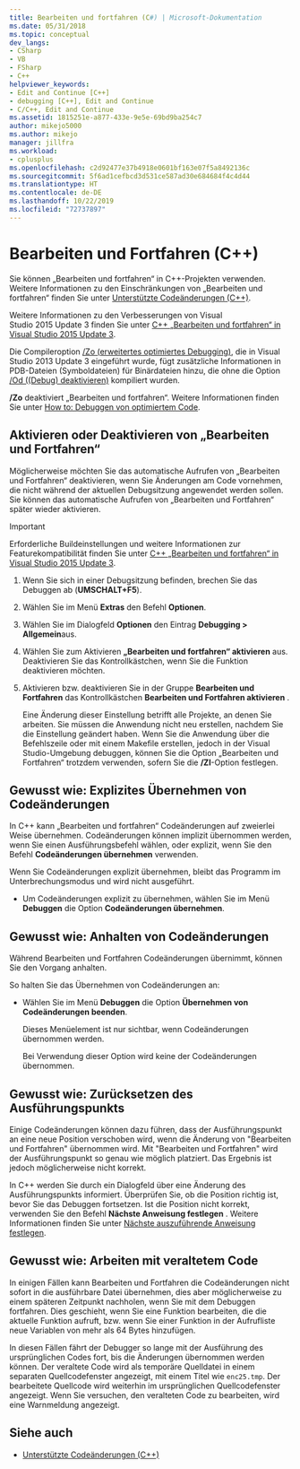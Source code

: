 ```yaml
---
title: Bearbeiten und fortfahren (C#) | Microsoft-Dokumentation
ms.date: 05/31/2018
ms.topic: conceptual
dev_langs:
- CSharp
- VB
- FSharp
- C++
helpviewer_keywords:
- Edit and Continue [C++]
- debugging [C++], Edit and Continue
- C/C++, Edit and Continue
ms.assetid: 1815251e-a877-433e-9e5e-69bd9ba254c7
author: mikejo5000
ms.author: mikejo
manager: jillfra
ms.workload:
- cplusplus
ms.openlocfilehash: c2d92477e37b4918e0601bf163e07f5a8492136c
ms.sourcegitcommit: 5f6ad1cefbcd3d531ce587ad30e684684f4c4d44
ms.translationtype: HT
ms.contentlocale: de-DE
ms.lasthandoff: 10/22/2019
ms.locfileid: "72737897"
---
```

# <a name="edit-and-continue-c"></a>Bearbeiten und Fortfahren (C++)
Sie können „Bearbeiten und fortfahren“ in C++-Projekten verwenden. Weitere Informationen zu den Einschränkungen von „Bearbeiten und fortfahren“ finden Sie unter [Unterstützte Codeänderungen (C++)](../debugger/supported-code-changes-cpp.md).

Weitere Informationen zu den Verbesserungen von Visual Studio 2015 Update 3 finden Sie unter [C++ „Bearbeiten und fortfahren“ in Visual Studio 2015 Update 3](https://devblogs.microsoft.com/cppblog/c-edit-and-continue-in-visual-studio-2015-update-3/).

 Die Compileroption [/Zo (erweitertes optimiertes Debugging)](/cpp/build/reference/zo-enhance-optimized-debugging), die in Visual Studio 2013 Update 3 eingeführt wurde, fügt zusätzliche Informationen in PDB-Dateien (Symboldateien) für Binärdateien hinzu, die ohne die Option [/Od ((Debug) deaktivieren)](https://msdn.microsoft.com/library/aafb762y.aspx) kompiliert wurden.

 **/Zo** deaktiviert „Bearbeiten und fortfahren“. Weitere Informationen finden Sie unter [How to: Debuggen von optimiertem Code](../debugger/how-to-debug-optimized-code.md).

## <a name="enable-or-disable-edit-and-continue"></a><a name="BKMK_Enable_or_disable_automatic_invocation_of_Edit_and_Continue"></a> Aktivieren oder Deaktivieren von „Bearbeiten und Fortfahren“
 Möglicherweise möchten Sie das automatische Aufrufen von „Bearbeiten und Fortfahren“ deaktivieren, wenn Sie Änderungen am Code vornehmen, die nicht während der aktuellen Debugsitzung angewendet werden sollen. Sie können das automatische Aufrufen von „Bearbeiten und Fortfahren“ später wieder aktivieren.

> [!IMPORTANT]
> Erforderliche Buildeinstellungen und weitere Informationen zur Featurekompatibilität finden Sie unter [C++ „Bearbeiten und fortfahren“ in Visual Studio 2015 Update 3](https://devblogs.microsoft.com/cppblog/c-edit-and-continue-in-visual-studio-2015-update-3/).

1. Wenn Sie sich in einer Debugsitzung befinden, brechen Sie das Debuggen ab (**UMSCHALT+F5**).

2. Wählen Sie im Menü **Extras** den Befehl **Optionen**.

3. Wählen Sie im Dialogfeld **Optionen** den Eintrag **Debugging > Allgemein**aus.

4. Wählen Sie zum Aktivieren **„Bearbeiten und fortfahren“ aktivieren** aus. Deaktivieren Sie das Kontrollkästchen, wenn Sie die Funktion deaktivieren möchten.

5. Aktivieren bzw. deaktivieren Sie in der Gruppe **Bearbeiten und Fortfahren** das Kontrollkästchen **Bearbeiten und Fortfahren aktivieren** .

   Eine Änderung dieser Einstellung betrifft alle Projekte, an denen Sie arbeiten. Sie müssen die Anwendung nicht neu erstellen, nachdem Sie die Einstellung geändert haben. Wenn Sie die Anwendung über die Befehlszeile oder mit einem Makefile erstellen, jedoch in der Visual Studio-Umgebung debuggen, können Sie die Option „Bearbeiten und Fortfahren“ trotzdem verwenden, sofern Sie die **/ZI**-Option festlegen.

## <a name="how-to-apply-code-changes-explicitly"></a><a name="BKMK_How_to_apply_code_changes_explicitly"></a> Gewusst wie: Explizites Übernehmen von Codeänderungen
 In C++ kann „Bearbeiten und fortfahren“ Codeänderungen auf zweierlei Weise übernehmen. Codeänderungen können implizit übernommen werden, wenn Sie einen Ausführungsbefehl wählen, oder explizit, wenn Sie den Befehl **Codeänderungen übernehmen** verwenden.

 Wenn Sie Codeänderungen explizit übernehmen, bleibt das Programm im Unterbrechungsmodus und wird nicht ausgeführt.

- Um Codeänderungen explizit zu übernehmen, wählen Sie im Menü **Debuggen** die Option **Codeänderungen übernehmen**.

## <a name="how-to-stop-code-changes"></a><a name="BKMK_How_to_stop_code_changes"></a> Gewusst wie: Anhalten von Codeänderungen
 Während Bearbeiten und Fortfahren Codeänderungen übernimmt, können Sie den Vorgang anhalten.

 So halten Sie das Übernehmen von Codeänderungen an:

- Wählen Sie im Menü **Debuggen** die Option **Übernehmen von Codeänderungen beenden**.

  Dieses Menüelement ist nur sichtbar, wenn Codeänderungen übernommen werden.

  Bei Verwendung dieser Option wird keine der Codeänderungen übernommen.

## <a name="how-to-reset-the-point-of-execution"></a><a name="BKMK_How_to_reset_the_point_of_execution"></a> Gewusst wie: Zurücksetzen des Ausführungspunkts
 Einige Codeänderungen können dazu führen, dass der Ausführungspunkt an eine neue Position verschoben wird, wenn die Änderung von "Bearbeiten und Fortfahren" übernommen wird. Mit "Bearbeiten und Fortfahren" wird der Ausführungspunkt so genau wie möglich platziert. Das Ergebnis ist jedoch möglicherweise nicht korrekt.

 In C++ werden Sie durch ein Dialogfeld über eine Änderung des Ausführungspunkts informiert. Überprüfen Sie, ob die Position richtig ist, bevor Sie das Debuggen fortsetzen. Ist die Position nicht korrekt, verwenden Sie den Befehl **Nächste Anweisung festlegen** . Weitere Informationen finden Sie unter [Nächste auszuführende Anweisung festlegen](https://msdn.microsoft.com/library/y740d9d3.aspx#BKMK_Set_the_next_statement_to_execute).

## <a name="how-to-work-with-stale-code"></a><a name="BKMK_How_to_work_with_stale_code"></a> Gewusst wie: Arbeiten mit veraltetem Code
 In einigen Fällen kann Bearbeiten und Fortfahren die Codeänderungen nicht sofort in die ausführbare Datei übernehmen, dies aber möglicherweise zu einem späteren Zeitpunkt nachholen, wenn Sie mit dem Debuggen fortfahren. Dies geschieht, wenn Sie eine Funktion bearbeiten, die die aktuelle Funktion aufruft, bzw. wenn Sie einer Funktion in der Aufrufliste neue Variablen von mehr als 64 Bytes hinzufügen.

 In diesen Fällen fährt der Debugger so lange mit der Ausführung des ursprünglichen Codes fort, bis die Änderungen übernommen werden können. Der veraltete Code wird als temporäre Quelldatei in einem separaten Quellcodefenster angezeigt, mit einem Titel wie `enc25.tmp`. Der bearbeitete Quellcode wird weiterhin im ursprünglichen Quellcodefenster angezeigt. Wenn Sie versuchen, den veralteten Code zu bearbeiten, wird eine Warnmeldung angezeigt.

## <a name="see-also"></a>Siehe auch
- [Unterstützte Codeänderungen (C++)](../debugger/supported-code-changes-cpp.md)